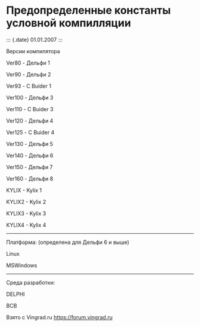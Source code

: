Предопределенные константы условной компилляции
===============================================

::: {.date}
01.01.2007
:::

Версии компилятора

Ver80 - Дельфи 1

Ver90 - Дельфи 2

Ver93 - С Buider 1

Ver100 - Дельфи 3

Ver110 - С Buider 3

Ver120 - Дельфи 4

Ver125 - С Buider 4

Ver130 - Дельфи 5

Ver140 - Дельфи 6

Ver150 - Дельфи 7

Ver160 - Дельфи 8

KYLIX - Kylix 1

KYLIX2 - Kylix 2

KYLIX3 - Kylix 3

KYLIX4 - Kylix 4

------------------------------------------------------------------------

Платформа: (определена для Дельфи 6 и выше)

Linux

MSWindows

------------------------------------------------------------------------

Среда разработки:

DELPHI

BCB

Взято с Vingrad.ru <https://forum.vingrad.ru>
